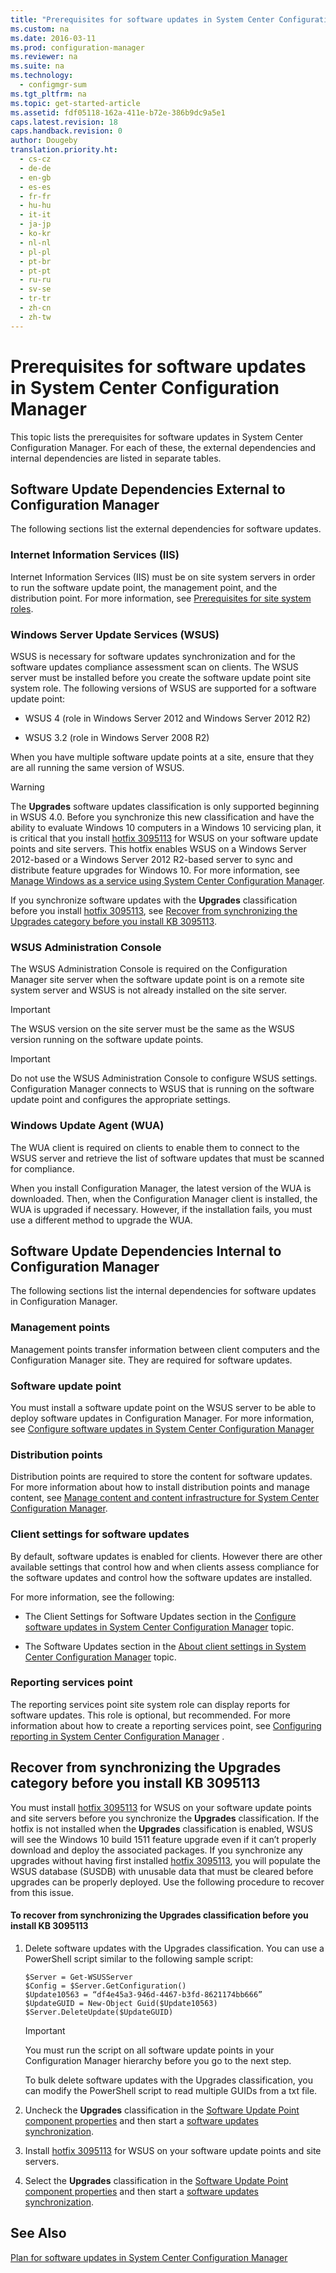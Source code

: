 ```yaml
---
title: "Prerequisites for software updates in System Center Configuration Manager"
ms.custom: na
ms.date: 2016-03-11
ms.prod: configuration-manager
ms.reviewer: na
ms.suite: na
ms.technology: 
  - configmgr-sum
ms.tgt_pltfrm: na
ms.topic: get-started-article
ms.assetid: fdf05118-162a-411e-b72e-386b9dc9a5e1
caps.latest.revision: 18
caps.handback.revision: 0
author: Dougeby
translation.priority.ht: 
  - cs-cz
  - de-de
  - en-gb
  - es-es
  - fr-fr
  - hu-hu
  - it-it
  - ja-jp
  - ko-kr
  - nl-nl
  - pl-pl
  - pt-br
  - pt-pt
  - ru-ru
  - sv-se
  - tr-tr
  - zh-cn
  - zh-tw
---
```

# Prerequisites for software updates in System Center Configuration Manager
This topic lists the prerequisites for software updates in System Center Configuration Manager. For each of these, the external dependencies and internal dependencies are listed in separate tables.  
  
## Software Update Dependencies External to Configuration Manager  
 The following sections  list the external dependencies for software updates.  
  
### Internet Information Services (IIS)  
 Internet Information Services (IIS) must be on site system servers in order to run the software update point, the management point, and the distribution point. For more information, see [Prerequisites for site system roles](../Topic/Supported%20operating%20systems%20for%20sites%20and%20clients%20for%20System%20Center%20Configuration%20Manager.md#bkmk_Prrequisites).  
  
### Windows Server Update Services (WSUS)  
 WSUS is necessary for software updates synchronization and for the software updates compliance assessment scan on clients. The WSUS server must be installed before you create the software update point site system role. The following versions of WSUS are supported for a software update point:  
  
-   WSUS 4 (role in Windows Server 2012 and Windows Server 2012 R2)  
  
-   WSUS 3.2 (role in Windows Server 2008 R2)  
  
 When you have multiple software update points at a site, ensure that they are all running the same version of WSUS.  
  
> [!WARNING]  
>  The **Upgrades** software updates classification is only supported beginning in WSUS 4.0. Before you synchronize this new classification and have the ability to evaluate Windows 10 computers in a Windows 10 servicing plan, it is critical that you install [hotfix 3095113](https://support.microsoft.com/kb/3095113) for WSUS  on your software update points and site servers. This hotfix enables WSUS on a Windows Server 2012-based or a Windows Server 2012 R2-based server to sync and distribute feature upgrades for Windows 10. For more information, see [Manage Windows as a service using System Center Configuration Manager](../../osd/deploy-use/manage-windows-as-a-service.md).  
>   
>  If you synchronize software updates with the **Upgrades** classification before you install [hotfix 3095113](https://support.microsoft.com/kb/3095113), see [Recover from synchronizing the Upgrades category before you install KB 3095113](#BKMK_RecoverUpgrades).  
  
### WSUS Administration Console  
 The WSUS Administration Console is required on the Configuration Manager site server when the software update point is on a remote site system server and WSUS is not already installed on the site server.  
  
> [!IMPORTANT]  
>  The WSUS version on the site server must be the same as the WSUS version running on the software update points.  
  
> [!IMPORTANT]  
>  Do not use the WSUS Administration Console to configure WSUS settings. Configuration Manager connects to WSUS that is running on the software update point and configures the appropriate settings.  
  
### Windows Update Agent (WUA)  
 The WUA client is required on clients to enable them to connect to the WSUS server and retrieve the list of software updates that must be scanned for compliance.  
  
 When you install Configuration Manager, the latest version of the WUA is downloaded. Then, when the Configuration Manager client is installed, the WUA is upgraded if necessary. However, if the installation fails, you must use a different method to upgrade the WUA.  
  
## Software Update Dependencies Internal to Configuration Manager  
 The following sections list the internal dependencies for software updates in Configuration Manager.  
  
### Management points  
 Management points transfer information between client computers and the Configuration Manager site. They are required for software updates.  
  
### Software update point  
 You must install a software update point on the WSUS server to be able to deploy software updates in Configuration Manager. For more information, see [Configure software updates in System Center Configuration Manager](../../sum/deploy-use/configure-software-updates.md)  
  
### Distribution points  
 Distribution points are required to store the content for software updates. For more information about how to install distribution points and manage content, see [Manage content and content infrastructure for System Center Configuration Manager](../../core/servers/deploy/configure/manage-content-and-content-infrastructure.md).  
  
### Client settings for software updates  
 By default, software updates is enabled for clients. However there are other available settings that control how and when clients assess compliance for the software updates and control how the software updates are installed.  
  
 For more information, see the following:  
  
-   The Client Settings for Software Updates section in the [Configure software updates in System Center Configuration Manager](../../sum/deploy-use/configure-software-updates.md) topic.  
  
-   The  Software Updates section in the [About client settings in System Center Configuration Manager](../../core/clients/deploy/about-client-settings.md) topic.  
  
### Reporting services point  
 The reporting services point site system role can display reports for software updates. This role is optional, but recommended. For more information about how to create a reporting services point, see [Configuring reporting in System Center Configuration Manager](../../core/servers/manage/configuring-reporting.md) .  
  
##  <a name="BKMK_RecoverUpgrades"></a> Recover from synchronizing the Upgrades category before you install KB 3095113  
 You must install [hotfix 3095113](https://support.microsoft.com/kb/3095113) for WSUS  on your software update points and site servers before you synchronize the **Upgrades** classification. If the hotfix is not installed when the **Upgrades** classification is enabled, WSUS will see the Windows 10 build 1511 feature upgrade even if it can’t properly download and deploy the associated packages. If you synchronize any upgrades without having first installed [hotfix 3095113](https://support.microsoft.com/kb/3095113), you will populate the WSUS database (SUSDB) with unusable data that must be cleared before upgrades can be properly deployed.  Use the following procedure to recover from this issue.  
  
#### To recover from synchronizing the Upgrades classification before you install KB 3095113  
  
1.  Delete software updates with the Upgrades classification. You can use a PowerShell script similar to the following sample script:  
  
    ```  
    $Server = Get-WSUSServer  
    $Config = $Server.GetConfiguration()  
    $Update10563 = “df4e45a3-946d-4467-b3fd-8621174bb666”  
    $UpdateGUID = New-Object Guid($Update10563)  
    $Server.DeleteUpdate($UpdateGUID)  
    ```  
  
    > [!IMPORTANT]  
    >  You must run the script on all software update points in your Configuration Manager hierarchy before you go to the next step.  
  
     To bulk delete software updates with the Upgrades classification, you can modify the PowerShell script to read multiple GUIDs from a txt file.  
  
2.  Uncheck the **Upgrades** classification in the [Software Update Point component properties](https://technet.microsoft.com/library/mt612804.aspx) and then start a [software updates synchronization](https://technet.microsoft.com/library/mt612804.aspx).  
  
3.  Install [hotfix 3095113](https://support.microsoft.com/kb/3095113) for WSUS  on your software update points and site servers.  
  
4.  Select the **Upgrades** classification in the [Software Update Point component properties](https://technet.microsoft.com/library/mt612804.aspx) and then start a [software updates synchronization](https://technet.microsoft.com/library/mt612804.aspx).  
  
## See Also  
 [Plan for software updates in System Center Configuration Manager](../../sum/plan-design/plan-for-software-updates.md)